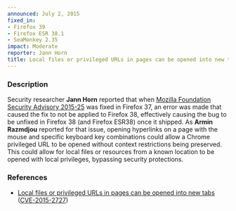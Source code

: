 ```yaml
---
announced: July 2, 2015
fixed_in:
- Firefox 39
- Firefox ESR 38.1
- SeaMonkey 2.35
impact: Moderate
reporter: Jann Horn
title: Local files or privileged URLs in pages can be opened into new tabs
---
```


<h3>Description</h3>

<p>Security researcher <strong>Jann Horn</strong> reported that when <a
href="https://www.mozilla.org/security/advisories/mfsa2015-25/">Mozilla
Foundation Security Advisory 2015-25</a> was fixed in Firefox 37, an error was
made that caused the fix to not be applied to Firefox 38, effectively causing
the bug to be unfixed in Firefox 38 (and Firefox ESR38) once it shipped. As
<strong>Armin Razmdjou</strong> reported for that issue, opening hyperlinks on a
page with the mouse and specific keyboard key combinations could allow a Chrome
privileged URL to be opened without context restrictions being preserved. This
could allow for local files or resources from a known location to be opened with
local privileges, bypassing security protections. 
</p>

<h3>References</h3>

<ul>
  <li><a href="https://bugzilla.mozilla.org/show_bug.cgi?id=1163422">
       Local files or privileged URLs in pages can be opened into new tabs</a>
(<a href="http://cve.mitre.org/cgi-bin/cvename.cgi?name=CVE-2015-2727"
class="ex-ref">CVE-2015-2727</a>)</li>
</ul>



